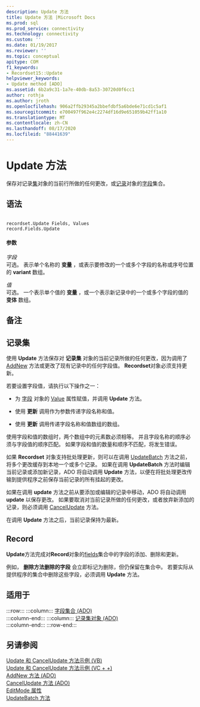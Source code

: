 ```yaml
---
description: Update 方法
title: Update 方法 |Microsoft Docs
ms.prod: sql
ms.prod_service: connectivity
ms.technology: connectivity
ms.custom: ''
ms.date: 01/19/2017
ms.reviewer: ''
ms.topic: conceptual
apitype: COM
f1_keywords:
- Recordset15::Update
helpviewer_keywords:
- Update method [ADO]
ms.assetid: 6b2a9c31-1a7e-40db-8a53-30720d0f6cc1
author: rothja
ms.author: jroth
ms.openlocfilehash: 906a2ffb29345a2bbefdbf5a6bde6e71cd1c5af1
ms.sourcegitcommit: e700497f962e4c2274df16d9e651059b42ff1a10
ms.translationtype: MT
ms.contentlocale: zh-CN
ms.lasthandoff: 08/17/2020
ms.locfileid: "88441639"
---
```

# <a name="update-method"></a>Update 方法
保存对记录[集](../../../ado/reference/ado-api/recordset-object-ado.md)对象的当前行所做的任何更改，或[记录](../../../ado/reference/ado-api/record-object-ado.md)对象的[字段](../../../ado/reference/ado-api/fields-collection-ado.md)集合。  
  
## <a name="syntax"></a>语法  
  
```  
  
recordset.Update Fields, Values  
record.Fields.Update  
```  
  
#### <a name="parameters"></a>参数  
 *字段*  
 可选。 表示单个名称的 **变量** ，或表示要修改的一个或多个字段的名称或序号位置的 **variant** 数组。  
  
 *值*  
 可选。 一个表示单个值的 **变量** ，或一个表示新记录中的一个或多个字段的值的 **变体** 数组。  
  
## <a name="remarks"></a>备注  
  
## <a name="recordset"></a>记录集  
 使用 **Update** 方法保存对 **记录集** 对象的当前记录所做的任何更改，因为调用了 [AddNew](../../../ado/reference/ado-api/addnew-method-ado.md) 方法或更改了现有记录中的任何字段值。 **Recordset**对象必须支持更新。  
  
 若要设置字段值，请执行以下操作之一：  
  
-   为 [字段](../../../ado/reference/ado-api/field-object.md) 对象的 [Value](../../../ado/reference/ado-api/value-property-ado.md) 属性赋值，并调用 **Update** 方法。  
  
-   使用 **更新** 调用作为参数传递字段名称和值。  
  
-   使用 **更新** 调用传递字段名称和值数组的数组。  
  
 使用字段和值的数组时，两个数组中的元素数必须相等。 并且字段名称的顺序必须与字段值的顺序匹配。 如果字段和值的数量和顺序不匹配，将发生错误。  
  
 如果 **Recordset** 对象支持批处理更新，则可以在调用 [UpdateBatch](../../../ado/reference/ado-api/updatebatch-method.md) 方法之前，将多个更改缓存到本地一个或多个记录。 如果在调用 **UpdateBatch** 方法时编辑当前记录或添加新记录，ADO 将自动调用 **Update** 方法，以便在将批处理更改传输到提供程序之前保存当前记录的所有挂起的更改。  
  
 如果在调用 **update** 方法之前从要添加或编辑的记录中移动，ADO 将自动调用 **update** 以保存更改。 如果要取消对当前记录所做的任何更改，或者放弃新添加的记录，则必须调用 [CancelUpdate](../../../ado/reference/ado-api/cancelupdate-method-ado.md) 方法。  
  
 在调用 **Update** 方法之后，当前记录保持为最新。  
  
## <a name="record"></a>Record  
 **Update**方法完成对**Record**对象的[fields](../../../ado/reference/ado-api/fields-collection-ado.md)集合中的字段的添加、删除和更新。  
  
 例如， **删除方法删除的字段** 会立即标记为删除，但仍保留在集合中。 若要实际从提供程序的集合中删除这些字段，必须调用 **Update** 方法。  
  
## <a name="applies-to"></a>适用于  

:::row:::
    :::column:::
        [字段集合 (ADO)](../../../ado/reference/ado-api/fields-collection-ado.md)  
    :::column-end:::
    :::column:::
        [记录集对象 (ADO)](../../../ado/reference/ado-api/recordset-object-ado.md)  
    :::column-end:::
:::row-end:::

## <a name="see-also"></a>另请参阅  
 [Update 和 CancelUpdate 方法示例 (VB) ](../../../ado/reference/ado-api/update-and-cancelupdate-methods-example-vb.md)   
 [Update 和 CancelUpdate 方法示例 (VC + +) ](../../../ado/reference/ado-api/update-and-cancelupdate-methods-example-vc.md)   
 [AddNew 方法 (ADO) ](../../../ado/reference/ado-api/addnew-method-ado.md)   
 [CancelUpdate 方法 (ADO) ](../../../ado/reference/ado-api/cancelupdate-method-ado.md)   
 [EditMode 属性](../../../ado/reference/ado-api/editmode-property.md)   
 [UpdateBatch 方法](../../../ado/reference/ado-api/updatebatch-method.md)
